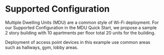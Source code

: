 # Supported Configuration

Multiple Dwelling Units \(MDU\) are a common style of Wi-Fi deployment. For our Supported Configuration in the MDU Quick Start, we propose a sample 2 story building with 10 apartments per floor total 20 units for the building.

Deployment of access point devices in this example use common areas such as hallways, gym, lobby areas.

